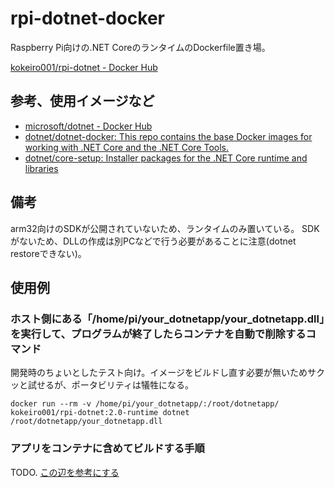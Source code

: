 # rpi-dotnet-docker

Raspberry Pi向けの.NET CoreのランタイムのDockerfile置き場。

[kokeiro001/rpi-dotnet - Docker Hub](https://hub.docker.com/r/kokeiro001/rpi-dotnet/)

## 参考、使用イメージなど

- [microsoft/dotnet - Docker Hub](https://hub.docker.com/r/microsoft/dotnet/)
- [dotnet/dotnet-docker: This repo contains the base Docker images for working with .NET Core and the .NET Core Tools.](https://github.com/dotnet/dotnet-docker)
- [dotnet/core-setup: Installer packages for the .NET Core runtime and libraries](https://github.com/dotnet/core-setup/#daily-builds)

## 備考

arm32向けのSDKが公開されていないため、ランタイムのみ置いている。
SDKがないため、DLLの作成は別PCなどで行う必要があることに注意(dotnet restoreできない)。


## 使用例


### ホスト側にある「/home/pi/your_dotnetapp/your_dotnetapp.dll」を実行して、プログラムが終了したらコンテナを自動で削除するコマンド

開発時のちょいとしたテスト向け。イメージをビルドし直す必要が無いためサクッと試せるが、ポータビリティは犠牲になる。

```
docker run --rm -v /home/pi/your_dotnetapp/:/root/dotnetapp/ kokeiro001/rpi-dotnet:2.0-runtime dotnet /root/dotnetapp/your_dotnetapp.dll
```

### アプリをコンテナに含めてビルドする手順

TODO. [この辺を参考にする](https://github.com/dotnet/dotnet-docker#run-a-net-core-application-with-the-net-core-runtime-image)

